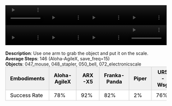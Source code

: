 <!DOCTYPE html>
<html lang="en">
<body>
    <div style="display: flex;">
        <video src="./task_video_clean/place_object_scale/aloha-agilex_head.mp4" controls loop muted autoplay style="width: 25%;"></video>
        <video src="./task_video_clean/place_object_scale/franka-panda_head.mp4" controls loop muted autoplay style="width: 25%;"></video>
        <video src="./task_video_clean/place_object_scale/ARX-X5_head.mp4" controls loop muted autoplay style="width: 25%;"></video>
        <video src="./task_video_clean/place_object_scale/ur5-wsg_head.mp4" controls loop muted autoplay style="width: 25%;"></video>
    </div>
    <div style="display: flex;">
        <video src="./task_video_clean/place_object_scale/aloha-agilex_world.mp4" controls loop muted autoplay style="width: 25%;"></video>
        <video src="./task_video_clean/place_object_scale/franka-panda_world.mp4" controls loop muted autoplay style="width: 25%;"></video>
        <video src="./task_video_clean/place_object_scale/ARX-X5_world.mp4" controls loop muted autoplay style="width: 25%;"></video>
        <video src="./task_video_clean/place_object_scale/ur5-wsg_world.mp4" controls loop muted autoplay style="width: 25%;"></video>
    </div>
    <br><b>Description</b>: Use one arm to grab the object and put it on the scale.<br>
    <b>Average Steps</b>: 146 (Aloha-AgileX, save_freq=15)<br>
    <b>Objects</b>: 047_mouse, 048_stapler, 050_bell, 072_electronicscale<br>
    <table style="margin:0 auto;border-collapse:collapse;width:auto;min-width:180px;background-color:white;">
        <thead>
            <tr style="background:#f0f0f0;">
                <th style="border:1px solid #ccc;padding:6px 14px;color:black;">Embodiments</th>
                <th style="border:1px solid #ccc;padding:6px 14px;color:black;">Aloha-AgileX</th>
                <th style="border:1px solid #ccc;padding:6px 14px;color:black;">ARX-X5</th>
                <th style="border:1px solid #ccc;padding:6px 14px;color:black;">Franka-Panda</th>
                <th style="border:1px solid #ccc;padding:6px 14px;color:black;">Piper</th>
                <th style="border:1px solid #ccc;padding:6px 14px;color:black;">UR5-Wsg</th>
            </tr>
        </thead>
        <tbody>
            <tr style="background:white;">
                <td style="border:1px solid #ccc;padding:6px 14px;color:black;">Success Rate</td>
                <td style="border:1px solid #ccc;padding:6px 14px;color:black;">78%</td>
                <td style="border:1px solid #ccc;padding:6px 14px;color:black;">92%</td>
                <td style="border:1px solid #ccc;padding:6px 14px;color:black;">82%</td>
                <td style="border:1px solid #ccc;padding:6px 14px;color:black;">2%</td>
                <td style="border:1px solid #ccc;padding:6px 14px;color:black;">76%</td>
            </tr>
        </tbody>
    </table>
</body>
</html>
